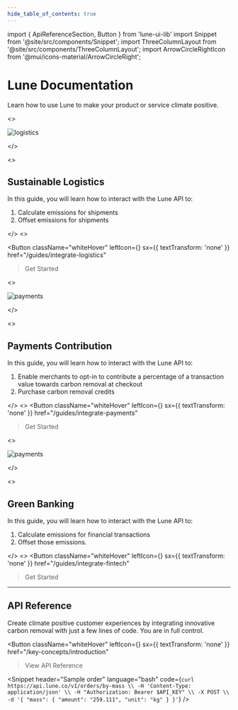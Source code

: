 ```yaml
---
hide_table_of_contents: true
---
```


import { ApiReferenceSection, Button } from 'lune-ui-lib'
import Snippet  from '@site/src/components/Snippet';
import ThreeColumnLayout from '@site/src/components/ThreeColumnLayout';
import ArrowCircleRightIcon from '@mui/icons-material/ArrowCircleRight';

# Lune Documentation


<div className="sections">

Learn how to use Lune to make your product or service climate positive.

<ThreeColumnLayout>

<!-- Column0 -->
<div>
<>

![logistics](/img/home-acmecargo.png)

</>

<div className="homeParagraphSections">
<>

## Sustainable Logistics

In this guide, you will learn how to interact with the Lune API to:

1. Calculate emissions for shipments
2. Offset emissions for shipments

</>
<>

<Button
    className="whiteHover"
    leftIcon={<ArrowCircleRightIcon />}
    sx={{ textTransform: 'none' }}
    href="/guides/integrate-logistics"
>Get Started
</Button>
</>
</div>
</div>


<!-- Column1 -->
<div>
<>

![payments](/img/home-acmepay.png)

</>

<div className="homeParagraphSections">

<>

## Payments Contribution

In this guide, you will learn how to interact with the Lune API to:

1. Enable merchants to opt-in to contribute a percentage of a transaction value towards carbon removal at checkout
2. Purchase carbon removal credits

</>
<>
<Button
    className="whiteHover"
    leftIcon={<ArrowCircleRightIcon />}
    sx={{ textTransform: 'none' }}
    href="/guides/integrate-payments"
>Get Started
</Button>
</>

</div>
</div>


<!-- Column2 -->
<div>
<>

![payments](/img/home-acmebank.png)

</>

<div className="homeParagraphSections">

<>

## Green Banking

In this guide, you will learn how to interact with the Lune API to:

1. Calculate emissions for financial transactions
2. Offset those emissions.

</>
<>
<Button
    className="whiteHover"
    leftIcon={<ArrowCircleRightIcon />}
    sx={{ textTransform: 'none' }}
    href="/guides/integrate-fintech"
>Get Started
</Button>
</>

</div>
</div>
</ThreeColumnLayout>


<hr />


<ApiReferenceSection>
<div className="homeParagraphSections">

<div>

## API Reference

</div>
<div>

Create climate positive customer experiences by integrating innovative carbon removal with just a few lines of code. You are in full control.

</div>
<div>

<Button
    className="whiteHover"
    leftIcon={<ArrowCircleRightIcon />}
    sx={{ textTransform: 'none' }}
    href="/key-concepts/introduction"
>View API Reference
</Button>

</div>
</div>

<div className="miniSections">

<Snippet
    header="Sample order"
    language="bash"
    code={`curl https://api.lune.co/v1/orders/by-mass \\
  -H 'Content-Type: application/json' \\
  -H "Authorization: Bearer $API_KEY" \\
  -X POST \\
  -d '{
  "mass": {
    "amount": "259.111",
    "unit": "kg"
  }
}'`} />

</div>

</ApiReferenceSection>


</div>
